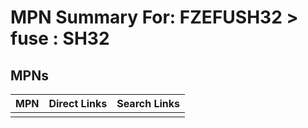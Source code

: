 



# MPN Summary For: FZEFUSH32 > fuse : SH32

## MPNs
  

|MPN|Direct Links|Search Links|
| :--- | :--- | :--- |
||||
